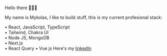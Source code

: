  Hello there 👋👋👋 

 My name is Mykolas, I like to build stuff, this is my current profesional stack:

  •	React, JavaScript, TypeScript  
  •	Tailwind, Chakra UI   
  •	Node JS, MongoDB  
  •	Next.js  
  •	React Query 
  •	Vue js
 Here's my [linkedIn](https://www.linkedin.com/in/Midunas)  

